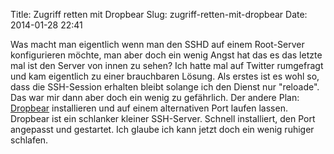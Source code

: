 Title: Zugriff retten mit Dropbear
Slug: zugriff-retten-mit-dropbear 
Date: 2014-01-28 22:41


Was macht man eigentlich wenn man den SSHD auf einem Root-Server konfigurieren möchte, man aber doch ein wenig Angst hat das es das letzte mal ist den Server von innen zu sehen? Ich hatte mal auf Twitter rumgefragt und kam eigentlich zu einer brauchbaren Lösung. Als erstes ist es wohl so, dass die SSH-Session erhalten bleibt solange ich den Dienst nur "reloade". Das war mir dann aber doch ein wenig zu gefährlich. Der andere Plan: [Dropbear](https://de.wikipedia.org/wiki/Dropbear) installieren und auf einem alternativen Port laufen lassen. Dropbear ist ein schlanker kleiner SSH-Server. Schnell installiert, den Port angepasst und gestartet. Ich glaube ich kann jetzt doch ein wenig ruhiger schlafen.
